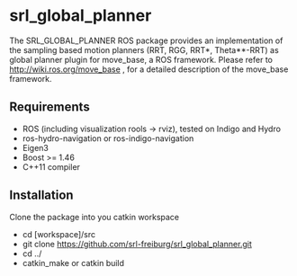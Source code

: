 # srl_global_planner
The SRL_GLOBAL_PLANNER ROS package provides an implementation of the sampling based motion planners (RRT, RGG, RRT*, Theta**-RRT) as global planner plugin for move_base, a ROS framework. Please refer to http://wiki.ros.org/move_base , for a detailed description of the move_base framework.

## Requirements
* ROS (including visualization rools -> rviz), tested on Indigo and Hydro
* ros-hydro-navigation or ros-indigo-navigation
* Eigen3
* Boost >= 1.46
* C++11 compiler

## Installation

Clone the package into you catkin workspace
- cd [workspace]/src
- git clone https://github.com/srl-freiburg/srl_global_planner.git
- cd ../
- catkin_make or catkin build



